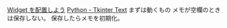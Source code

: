 [Widget を配置しよう](https://www.shido.info/py/tkinter2.html)
[Python - Tkinter Text](https://www.tutorialspoint.com/python/tk_text.htm)
まずは動くもの
メモが空欄のときは保存しない。
保存したらメモを初期化。